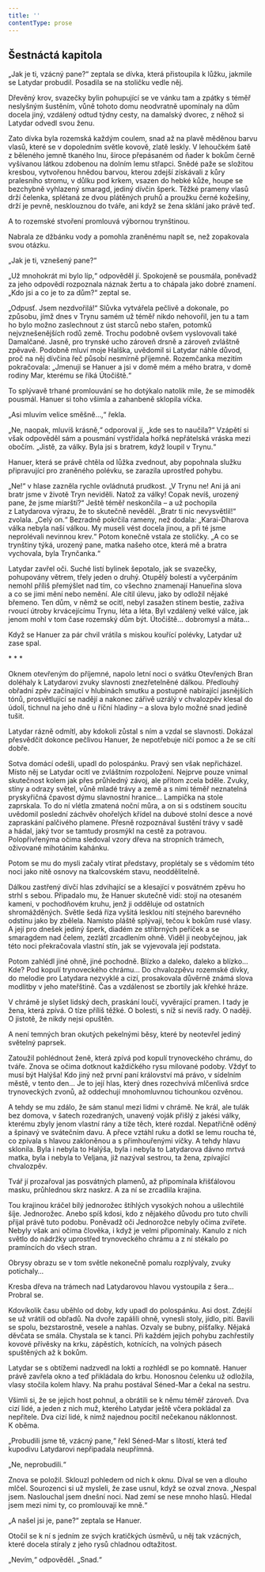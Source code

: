 ```yaml
---
title: ''
contentType: prose
---
```


## Šestnáctá kapitola

  

„Jak je ti, vzácný pane?“ zeptala se dívka, která přistoupila k lůžku, jakmile se Latydar probudil. Posadila se na stoličku vedle něj.

Dřevěný krov, svazečky bylin pohupující se ve vánku tam a zpátky s téměř neslyšným šustěním, vůně tohoto domu neodvratně upomínaly na dům docela jiný, vzdálený odtud týdny cesty, na damalský dvorec, z něhož si Latydar odvedl svou ženu.

Zato dívka byla rozemská každým coulem, snad až na plavě měděnou barvu vlasů, které se v dopoledním světle kovově, zlatě leskly. V lehoučkém šatě z běleného jemně tkaného lnu, široce přepásaném od ňader k bokům černě vyšívanou látkou zdobenou na dolním lemu střapci. Snědé paže se složitou kresbou, vytvořenou hnědou barvou, kterou zdejší získávali z kůry pralesního stromu, v důlku pod krkem, vsazen do hebké kůže, houpe se bezchybně vyhlazený smaragd, jediný dívčin šperk. Těžké prameny vlasů drží čelenka, splétaná ze dvou plátěných pruhů a proužku černé kožešiny, drží je pevně, nesklouznou do tváře, ani když se žena sklání jako právě teď.

A to rozemské stvoření promlouvá výbornou trynštinou.

Nabrala ze džbánku vody a pomohla zraněnému napít se, než zopakovala svou otázku.

„Jak je ti, vznešený pane?“

„Už mnohokrát mi bylo líp,“ odpověděl jí. Spokojeně se pousmála, poněvadž za jeho odpovědí rozpoznala náznak žertu a to chápala jako dobré znamení. „Kdo jsi a co je to za dům?“ zeptal se.

„Odpusť. Jsem nezdvořilá!“ Slůvka vytvářela pečlivě a dokonale, po způsobu, jímž dnes v Trynu samém už téměř nikdo nehovořil, jen tu a tam ho bylo možno zaslechnout z úst starců nebo stařen, potomků nejvznešenějších rodů země. Trochu podobně ovšem vyslovovali také Damalčané. Jasně, pro trynské ucho zároveň drsně a zároveň zvláštně zpěvavě. Podobně mluví moje Halška, uvědomil si Latydar náhle důvod, proč na něj dívčina řeč působí nesmírně příjemně. Rozemčanka mezitím pokračovala: „Jmenuji se Hanuer a jsi v domě mém a mého bratra, v domě rodiny Mar, kterému se říká Útočiště.“

To splývavě trhané promlouvání se ho dotýkalo natolik mile, že se mimoděk pousmál. Hanuer si toho všimla a zahanbeně sklopila víčka.

„Asi mluvím velice směšně…,“ řekla.

„Ne, naopak, mluvíš krásně,“ odporoval jí, „kde ses to naučila?“ Vzápětí si však odpověděl sám a pousmání vystřídala hořká nepřátelská vráska mezi obočím. „Jistě, za války. Byla jsi s bratrem, když loupil v Trynu.“

Hanuer, která se právě chtěla od lůžka zvednout, aby popohnala služku připravující pro zraněného polévku, se zarazila uprostřed pohybu.

„Ne!“ v hlase zazněla rychle ovládnutá prudkost. „V Trynu ne! Ani já ani bratr jsme v životě Tryn neviděli. Natož za války! Copak nevíš, urozený pane, že jsme míarští?“ Ještě téměř neskončila – a už pochopila z Latydarova výrazu, že to skutečně nevěděl. „Bratr ti nic nevysvětlil!“ zvolala. „Celý on.“ Bezradně pokrčila rameny, než dodala: „Karai-Dharova válka nebyla naší válkou. My museli vést docela jinou, a při té jsme neprolévali nevinnou krev.“ Potom konečně vstala ze stoličky. „A co se trynštiny týká, urozený pane, matka našeho otce, která mě a bratra vychovala, byla Trynčanka.“

Latydar zavřel oči. Suché listí bylinek šepotalo, jak se svazečky, pohupovány větrem, třely jeden o druhý. Otupělý bolestí a vyčerpáním nemohl příliš přemýšlet nad tím, co všechno znamenají Hanueřina slova a co se jimi mění nebo nemění. Ale cítil úlevu, jako by odložil nějaké břemeno. Ten dům, v němž se ocitl, nebyl zasažen stínem bestie, zaživa rvoucí útroby krvácejícímu Trynu, léta a léta. Byl vzdálený velké válce, jak jenom mohl v tom čase rozemský dům být. Útočiště… dobromysl a máta…

Když se Hanuer za pár chvil vrátila s miskou kouřící polévky, Latydar už zase spal.

\* \* \*

  

Oknem otevřeným do příjemné, napolo letní noci o svátku Otevřených Bran doléhaly k Latydarovi zvuky slavnosti znezřetelněné dálkou. Předlouhý obřadní zpěv začínající v hlubinách smutku a postupně nabírající jasnějších tónů, prosvětlující se nadějí a nakonec zářivě uzrálý v chvalozpěv klesal do údolí, tichnul na jeho dně u říční hladiny – a slova bylo možné snad jedině tušit.

Latydar rázně odmítl, aby kdokoli zůstal s ním a vzdal se slavnosti. Dokázal přesvědčit dokonce pečlivou Hanuer, že nepotřebuje ničí pomoc a že se cítí dobře.

Sotva domácí odešli, upadl do polospánku. Pravý sen však nepřicházel. Místo něj se Latydar ocitl ve zvláštním rozpoložení. Nejprve pouze vnímal skutečnost kolem jak přes průhledný závoj, ale přitom zcela bděle. Zvuky, stíny a odrazy světel, vůně mladé trávy a země a s nimi téměř neznatelná pryskyřičná čpavost dýmu slavnostní hranice… Lampička na stole zaprskala. To do ní vlétla zmatená noční můra, a on si s odstínem soucitu uvědomil poslední záchvěv ohořelých křídel na dubové stolní desce a nové zapraskání palčivého plamene. Přesně rozpoznával šustění trávy v sadě a hádal, jaký tvor se tamtudy prosmýkl na cestě za potravou. Polopřivřenýma očima sledoval vzory dřeva na stropních trámech, oživované mihotáním kahánku.

Potom se mu do mysli začaly vtírat představy, proplétaly se s vědomím této noci jako nitě osnovy na tkalcovském stavu, neoddělitelně.

Dálkou zastřený dívčí hlas zdvihající se a klesající v posvátném zpěvu ho strhl s sebou. Připadalo mu, že Hanuer skutečně vidí: stojí na otesaném kameni, v pochodňovém kruhu, jenž ji odděluje od ostatních shromážděných. Světle šedá říza vyšitá lesklou nití stejného barevného odstínu jako by zbělela. Namísto pláště splývají, tečou k bokům rusé vlasy. A její pro dnešek jediný šperk, diadém ze stříbrných peříček a se smaragdem nad čelem, zezlátl zrcadlením ohně. Viděl ji neobyčejnou, jak této noci překračovala vlastní stín, jak se vyjevovala její podstata.

Potom zahlédl jiné ohně, jiné pochodně. Blízko a daleko, daleko a blízko… Kde? Pod kopulí trynoveckého chrámu… Do chvalozpěvu rozemské dívky, do melodie pro Latydara nezvyklé a cizí, prosakovala důvěrně známá slova modlitby v jeho mateřštině. Čas a vzdálenost se zbortily jak křehké hráze.

V chrámě je slyšet lidský dech, praskání loučí, vyvěrající pramen. I tady je žena, která zpívá. O tíze příliš těžké. O bolesti, s níž si nevíš rady. O naději. O jistotě, že nikdy nejsi opuštěn.

A není temných bran okutých pekelnými běsy, které by neotevřel jediný světelný paprsek.

Zatoužil pohlédnout ženě, která zpívá pod kopulí trynoveckého chrámu, do tváře. Znova se očima dotknout každičkého rysu milované podoby. Vždyť to musí být Halýša! Kdo jiný než první paní království má právo, v sídelním městě, v tento den… Je to její hlas, který dnes rozechvívá mlčenlivá srdce trynoveckých zvonů, až oddechují mnohomluvnou tichounkou ozvěnou.

A tehdy se mu zdálo, že sám stanul mezi lidmi v chrámě. Ne král, ale tulák bez domova, v šatech rozedraných, unavený voják přišlý z jakési války, kterému zbyly jenom vlastní rány a tíže těch, které rozdal. Nepatřičně oděný a špinavý ve svátečním davu. A přece vztáhl ruku a dotkl se lemu roucha té, co zpívala s hlavou zakloněnou a s přimhouřenými víčky. A tehdy hlavu sklonila. Byla i nebyla to Halýša, byla i nebyla to Latydarova dávno mrtvá matka, byla i nebyla to Veljana, již nazýval sestrou, ta žena, zpívající chvalozpěv.

Tvář jí prozařoval jas posvátných plamenů, až připomínala křišťálovou masku, průhlednou skrz naskrz. A za ní se zrcadlila krajina.

Tou krajinou kráčel bílý jednorožec štíhlých vysokých nohou a ušlechtilé šíje. Jednorožec. Anebo spíš kdosi, kdo z nějakého důvodu pro tuto chvíli přijal právě tuto podobu. Poněvadž oči Jednorožce nebyly očima zvířete. Nebyly však ani očima člověka, i když je velmi připomínaly. Kanulo z nich světlo do nádržky uprostřed trynoveckého chrámu a z ní stékalo po pramíncích do všech stran.

Obrysy obrazu se v tom světle nekonečně pomalu rozplývaly, zvuky potichaly…

Kresba dřeva na trámech nad Latydarovou hlavou vystoupila z šera… Probral se.

Kdovíkolik času uběhlo od doby, kdy upadl do polospánku. Asi dost. Zdejší se už vrátili od obřadů. Na dvoře zapálili ohně, vynesli stoly, jídlo, pití. Bavili se spolu, bezstarostně, vesele a nahlas. Ozvaly se bubny, píšťalky. Nějaká děvčata se smála. Chystala se k tanci. Při každém jejich pohybu zachřestily kovové přívěsky na krku, zápěstích, kotnících, na volných pásech spuštěných až k bokům.

Latydar se s obtížemi nadzvedl na lokti a rozhlédl se po komnatě. Hanuer právě zavřela okno a teď přikládala do krbu. Honosnou čelenku už odložila, vlasy stočila kolem hlavy. Na prahu postával Séned-Mar a čekal na sestru.

Všimli si, že se jejich host pohnul, a obrátili se k němu téměř zároveň. Dva cizí lidé, a jeden z nich muž, kterého Latydar ještě včera pokládal za nepřítele. Dva cizí lidé, k nimž najednou pocítil nečekanou náklonnost. K oběma.

„Probudili jsme tě, vzácný pane,“ řekl Séned-Mar s lítostí, která teď kupodivu Latydarovi nepřipadala neupřímná.

„Ne, neprobudili.“

Znova se položil. Sklouzl pohledem od nich k oknu. Díval se ven a dlouho mlčel. Sourozenci si už mysleli, že zase usnul, když se ozval znova. „Nespal jsem. Naslouchal jsem dnešní noci. Nad zemí se nese mnoho hlasů. Hledal jsem mezi nimi ty, co promlouvají ke mně.“

„A našel jsi je, pane?“ zeptala se Hanuer.

Otočil se k ní s jedním ze svých kratičkých úsměvů, u něj tak vzácných, které docela stíraly z jeho rysů chladnou odtažitost.

„Nevím,“ odpověděl. „Snad.“
